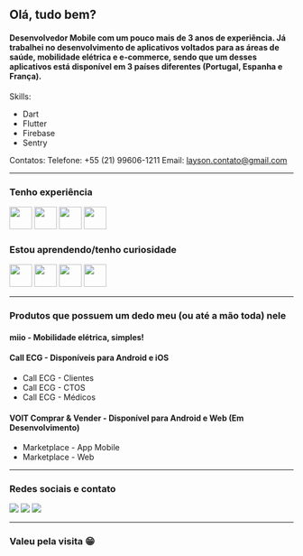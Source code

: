 ## Olá, tudo bem? 
#### Desenvolvedor Mobile com um pouco mais de 3 anos de experiência. Já trabalhei no desenvolvimento de aplicativos voltados para as áreas de saúde, mobilidade elétrica e e-commerce, sendo que um desses aplicativos está disponível em 3 países diferentes (Portugal, Espanha e França).

Skills:
- Dart
- Flutter
- Firebase
- Sentry 

Contatos:
Telefone: +55 (21) 99606-1211
Email: layson.contato@gmail.com
<hr></hr>

### Tenho experiência
<div style='flexible'>
  <img src="https://cdn.jsdelivr.net/gh/devicons/devicon/icons/flutter/flutter-original.svg" width="40" height="40"/>
  <img src="https://cdn.jsdelivr.net/gh/devicons/devicon/icons/dart/dart-original.svg" width="40" height="40"/>
  <img src="https://cdn.jsdelivr.net/gh/devicons/devicon/icons/git/git-original.svg" width="40" height="40"/>
  <img src="https://cdn.jsdelivr.net/gh/devicons/devicon/icons/firebase/firebase-plain.svg" width="40" height="40"/>
</div>

### Estou aprendendo/tenho curiosidade
<div style='flexible'>
  <img src="https://cdn.jsdelivr.net/gh/devicons/devicon/icons/vuejs/vuejs-original.svg" width="40" height="40"/>
  <img src="https://cdn.jsdelivr.net/gh/devicons/devicon/icons/react/react-original.svg" width="40" height="40"/>
  <img src="https://cdn.jsdelivr.net/gh/devicons/devicon/icons/kotlin/kotlin-original.svg" width="40" height="40"/>
  <img src="https://cdn.jsdelivr.net/gh/devicons/devicon/icons/swift/swift-original.svg" width="40" height="40"/>
</div>

<hr></hr>

### Produtos que possuem um dedo meu (ou até a mão toda) nele
<h4>miio - Mobilidade elétrica, simples!</h4>
<h4>Call ECG -  Disponíveis para Android e iOS</h4>
  <ul>
    <li>Call ECG - Clientes</li>
    <li>Call ECG - CTOS</li>
    <li>Call ECG - Médicos</li>
  </ul>
  <h4>VOIT Comprar & Vender -  Disponível para Android e Web (Em Desenvolvimento)</h4>
  <ul>
    <li>Marketplace - App Mobile</li>
    <li>Marketplace - Web</li>
  </ul>
  
  <hr></hr>
  
  ### Redes sociais e contato
  <div>
    <a href = "mailto:layson.contato@gmail.com"><img src="https://img.shields.io/badge/Gmail-D14836?style=for-the-badge&logo=gmail&logoColor=white" target="_blank"></a> 
    <a href = "https://www.linkedin.com/in/layson-eduardo/"><img src="https://img.shields.io/badge/Linkedin-0A66C2?style=for-the-badge&logo=twitter&logoColor=white" target="_blank"></a>
    <a href = "https://twitter.com/Layson_dart"><img src="https://img.shields.io/badge/Twitter-1D9BF0?style=for-the-badge&logo=twitter&logoColor=white" target="_blank"></a>
  </div>
  
  <hr></hr>
  
  ### Valeu pela visita 😁
